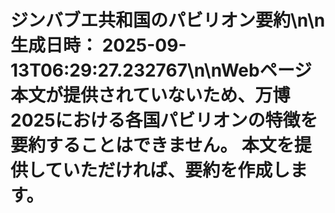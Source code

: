 # ジンバブエ共和国のパビリオン要約\n\n**生成日時：** 2025-09-13T06:29:27.232767\n\nWebページ本文が提供されていないため、万博2025における各国パビリオンの特徴を要約することはできません。  本文を提供していただければ、要約を作成します。